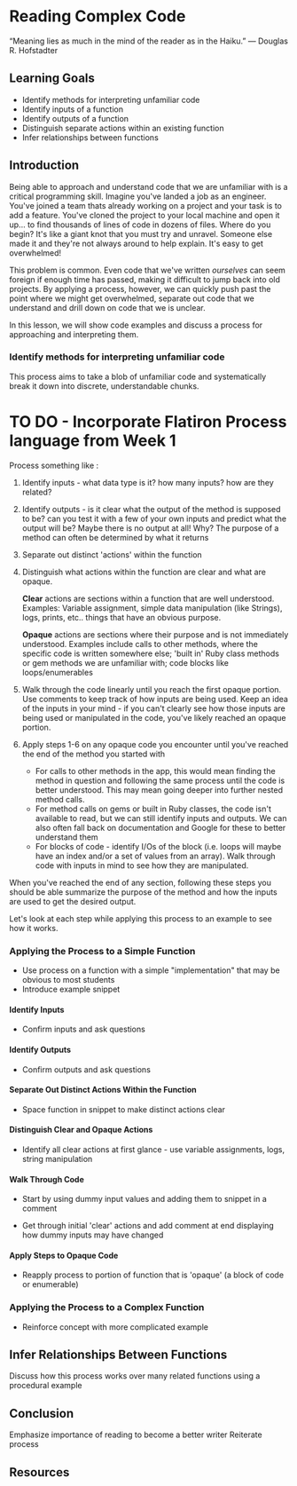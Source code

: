 # Reading Complex Code

“Meaning lies as much
in the mind of the reader
as in the Haiku.”
― Douglas R. Hofstadter

## Learning Goals

- Identify methods for interpreting unfamiliar code
- Identify inputs of a function
- Identify outputs of a function
- Distinguish separate actions within an existing function
- Infer relationships between functions

## Introduction

Being able to approach and understand code that we are unfamiliar with is a
critical programming skill. Imagine you've landed a job as an engineer. You've
joined a team thats already working on a project and your task is to add a
feature. You've cloned the project to your local machine and open it up... to
find thousands of lines of code in dozens of files. Where do you begin? It's
like a giant knot that you must try and unravel. Someone else made it and
they're not always around to help explain. It's easy to get overwhelmed!

This problem is common. Even code that we've written _ourselves_ can seem
foreign if enough time has passed, making it difficult to jump back into old
projects. By applying a process, however, we can quickly push past the point
where we might get overwhelmed, separate out code that we understand and drill down on code that we is unclear.

In this lesson, we will show code examples and discuss a process for approaching and interpreting them.

### Identify methods for interpreting unfamiliar code

This process aims to take a blob of unfamiliar code and systematically break it
down into discrete, understandable chunks.

# TO DO - Incorporate Flatiron Process language from Week 1

Process something like :

1.  Identify inputs - what data type is it? how many inputs? how are they related?
2.  Identify outputs - is it clear what the output of the method is supposed to be? can you test it with a few of your own inputs and predict what the output will be? Maybe there is no output at all! Why? The purpose of a method can often be determined by what it returns
3.  Separate out distinct 'actions' within the function
4.  Distinguish what actions within the function are clear and what are opaque.

    **Clear** actions are sections within a function that are well understood. Examples: Variable assignment, simple data manipulation (like Strings), logs, prints, etc.. things that have an obvious purpose.

    **Opaque** actions are sections where their purpose and is not immediately understood. Examples include calls to other methods, where the specific code is written somewhere else; 'built in' Ruby class methods or gem methods we are unfamiliar with; code blocks like loops/enumerables

5.  Walk through the code linearly until you reach the first opaque portion. Use comments to keep track of how inputs are being used. Keep an idea of the inputs in your mind - if you can't clearly see how those inputs are being used or manipulated in the code, you've likely reached an opaque portion.

6.  Apply steps 1-6 on any opaque code you encounter until you've reached the end of the method you started with

    - For calls to other methods in the app, this would mean finding the method in question and following the same process until the code is better understood. This may mean going deeper into further nested method calls.
    - For method calls on gems or built in Ruby classes, the code isn't available to read, but we can still identify inputs and outputs. We can also often fall back on documentation and Google for these to better understand them
    - For blocks of code - identify I/Os of the block (i.e. loops will maybe have an index and/or a set of values from an array). Walk through code with inputs in mind to see how they are manipulated.

When you've reached the end of any section, following these steps you should be able summarize the purpose of the method and how the inputs are used to get the desired output.

Let's look at each step while applying this process to an example to see how it works.

### Applying the Process to a Simple Function

- Use process on a function with a simple "implementation" that may be obvious to most students
- Introduce example snippet

#### Identify Inputs

- Confirm inputs and ask questions

#### Identify Outputs

- Confirm outputs and ask questions

#### Separate Out Distinct Actions Within the Function

- Space function in snippet to make distinct actions clear

#### Distinguish Clear and Opaque Actions

- Identify all clear actions at first glance - use variable assignments, logs, string manipulation

#### Walk Through Code

- Start by using dummy input values and adding them to snippet in a comment

- Get through initial 'clear' actions and add comment at end displaying how dummy inputs may have changed

#### Apply Steps to Opaque Code

- Reapply process to portion of function that is 'opaque' (a block of code or enumerable)

### Applying the Process to a Complex Function

- Reinforce concept with more complicated example

## Infer Relationships Between Functions

Discuss how this process works over many related functions using a procedural example

## Conclusion

Emphasize importance of reading to become a better writer
Reiterate process

## Resources
